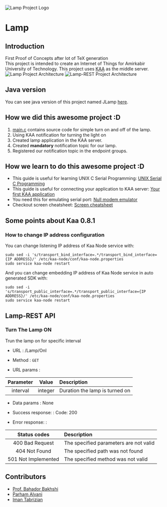 ![Lamp Project Logo](http://www.googledrive.com/host/0B33KzMHyLoH2eVNHWFJZdmthOVk/Lamp-Logo.png)
# Lamp
## Introduction
First Proof of Concepts after lot of TeX generation  
This project is intended to create an Internet of Things for Amirkabir University of Technology. This project uses [KAA](https://kaaproject.org) as the middle server.
![Lamp Project Architecture](http://www.googledrive.com/host/0B33KzMHyLoH2eVNHWFJZdmthOVk/Lamp-Architecture-Main.jpg)
![Lamp-REST Project Architecture](http://www.googledrive.com/host/0B33KzMHyLoH2eVNHWFJZdmthOVk/Lamp-Architecture-Lamp-REST.jpg)

## Java version
You can see java version of this project named JLamp [here](https://github.com/AoLab/JLamp).

## How we did this awesome project :D
1. [main.c](Lamp-RPi/src/main.c) contains source code for simple turn on and off of the lamp.
2. Using KAA notification for turning the light on
  1. Created lamp application in the KAA server.
  2. Created **mandatory** notification topic for our lamp.
  3. Registered our notification topic in the endpoint groups.

## How we learn to do this awesome project :D
* This guide is useful for learning UNIX C Serial Programming: [UNIX Serial C Programming](https://www.cmrr.umn.edu/~strupp/serial.html)
* This guide is useful for connecting your application to KAA server: [Your first KAA application](https://docs.kaaproject.org/display/KAA/Your+first+Kaa+application)
* You need this for emulating serial port: [Null modem emulator](https://github.com/freemed/tty0tty)
* Checkout screen cheatsheet: [Screen cheatsheet](http://aperiodic.net/screen/quick_reference)

## Some points about Kaa 0.8.1
### How to change IP address configuration
You can change listening IP address of Kaa Node service with:
```shell
sudo sed -i 's/transport_bind_interface=.*/transport_bind_interface={IP ADDRESS}/' /etc/kaa-node/conf/kaa-node.properties
sudo service kaa-node restart
```
And you can change embedding IP address of Kaa Node service in auto generated SDK with:
```shell
sudo sed -i 's/transport_public_interface=.*/transport_public_interface={IP ADDRESS}/' /etc/kaa-node/conf/kaa-node.properties
sudo service kaa-node restart
```

## Lamp-REST API
### Turn The Lamp ON
Trun the lamp on for specific interval

- URL
: /Lamp/OnI

- Method
: `GET`

- URL params
:

| Parameter |   Value  |              Description               |
|:---------:|:--------:|:-------------------------------------- |
|  interval |  integer | Duration the lamp is turned on         |

- Data params
: None

- Success response:
: Code: 200

- Error response:
:

|   Status codes       |              Description               |
|:--------------------:|:-------------------------------------- |
|  400 Bad Request     | The specified parameters are not valid |
|  404 Not Found       | The specified path was not found       |
|  501 Not Implemented | The specified method was not valid     |

## Contributors
* [Prof. Bahador Bakhshi](http://ceit.aut.ac.ir/~bakhshis/)
* [Parham Alvani](http://1995parham.github.io/)
* [Iman Tabrizian](https://github.com/Tabrizian)
